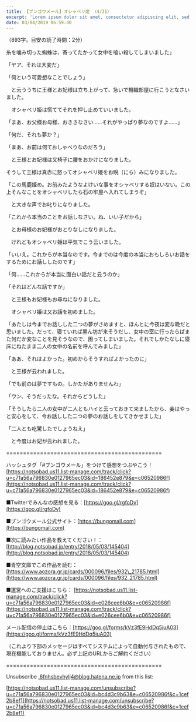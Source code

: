 ```yaml
---
title: 【ブンゴウメール】オシャベリ姫 （4/31）
excerpt: 'Lorem ipsum dolor sit amet, consectetur adipiscing elit, sed do eiusmod tempor incididunt ut labore et dolore magna aliqua. Praesent elementum facilisis leo vel fringilla est ullamcorper eget. At imperdiet dui accumsan sit amet nulla facilisi morbi tempus.'
date: 03/04/2019 06:59:40
---
```


（893字。目安の読了時間：2分）

糸を噛み切った蜘蛛は、寄ってたかって女中を喰い殺してしまいました」

「ヤア、それは大変だ」

「何という可愛想なことでしょう」

　と云ううちに王様とお妃様は立ち上がって、急いで機織部屋に行こうとなさいました。

　オシャベリ姫は慌ててそれを押し止めていいました。

「まあ、お父様お母様、おききなさい……それがやっぱり夢なのですよ……」

「何だ、それも夢か？」

「まあ、お前は何ておしゃべりなのだろう」

　と王様とお妃様は又椅子に腰をおかけになりました。

そうして王様は真赤に怒ってオシャベリ姫をお睨（にら）みになりました。

「この馬鹿姫め。お前みたようなよけいな事をオシャベリする奴はいない。この上そんなことをオシャベリしたら石の牢屋へ入れてしまうぞ」

　と大きな声でお叱りになりました。

「これから本当のことをお話しなさい。ね、いい子だから」

　とお母様のお妃様がおとりなしになりました。

　けれどもオシャベリ姫は平気でこう云いました。

「いいえ。これからが本当なのです。今までのは今度の本当におもしろいお話をするためにお話ししたのです」

「何……これからが本当に面白い話だと云うのか」

「それはどんな話ですか」

　と王様もお妃様もお尋ねになりました。

　オシャベリ姫は又お話を初めました。

「あたしは今までお話しした二つの夢がさめますと、ほんとに今夜は変な晩だと思いました。だって、寝ていれば黒ん坊が来そうだし、女中の室に行ったらばまた何だか変なことを見そうなので、困ってしまいました。それでしかたなしに寝床にねたまま二人の女中の名前を呼んでみました」

「ああ、それはよかった。初めからそうすればよかったのに」

　と王様が云われました。

「でも前のは夢ですもの。しかたがありませんわ」

「ウン、そうだったな。それからどうした」

「そうしたら二人の女中が二人ともハイと云っておきて来ましたから、妾はやっと安心をして、今お話しした二つの夢のお話しをしてきかせました」

「二人とも吃驚したでしょうねえ」

　と今度はお妃が云われました。

\==============================================

ハッシュタグ「#ブンゴウメール」をつけて感想をつぶやこう！ [https://notsobad.us11.list-manage.com/track/click?u=c71a56a796830e0127965ec03&id=186452e879&e=c06520986f](https://notsobad.us11.list-manage.com/track/click?u=c71a56a796830e0127965ec03&id=186452e879&e=c06520986f)

■Twitterでみんなの感想を見る：[https://goo.gl/rgfoDv](https://goo.gl/rgfoDv)

■ブンゴウメール公式サイト：[https://bungomail.com](https://bungomail.com)

■次に読みたい作品を教えてください！：[http://blog.notsobad.jp/entry/2018/05/03/145404](http://blog.notsobad.jp/entry/2018/05/03/145404)

■青空文庫でこの作品を読む：[https://www.aozora.gr.jp/cards/000096/files/932\_21785.html](https://www.aozora.gr.jp/cards/000096/files/932_21785.html)

■運営へのご支援はこちら： [https://notsobad.us11.list-manage.com/track/click?u=c71a56a796830e0127965ec03&id=e026cee6b0&e=c06520986f](https://notsobad.us11.list-manage.com/track/click?u=c71a56a796830e0127965ec03&id=e026cee6b0&e=c06520986f)

メール配信の停止はこちら：[https://goo.gl/forms/kVz3fE9HdDq5iuA03](https://goo.gl/forms/kVz3fE9HdDq5iuA03)

（これより下部のメッセージはすべてシステムによって自動付与されたもので、現在機能しておりません。必ず上記のURLからご解約ください）

\==============================================

Unsubscribe .6fnhsbevhylj4@blog.hatena.ne.jp from this list:

[https://notsobad.us11.list-manage.com/unsubscribe?u=c71a56a796830e0127965ec03&id=bc4d3c9b63&e=c06520986f&c=1cef2b8ef1](https://notsobad.us11.list-manage.com/unsubscribe?u=c71a56a796830e0127965ec03&id=bc4d3c9b63&e=c06520986f&c=1cef2b8ef1)